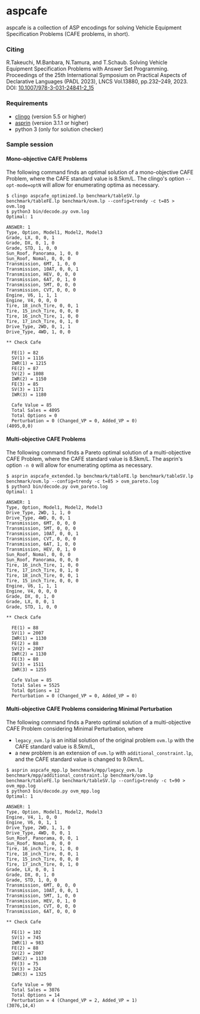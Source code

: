 # aspcafe
aspcafe is a collection of ASP encodings for solving
Vehicle Equipment Specification Problems (CAFE problems, in short).

### Citing

R.Takeuchi, M.Banbara, N.Tamura, and T.Schaub.
Solving Vehicle Equipment Specification Problems with Answer Set Programming.
Proceedings of the 25th International Symposium on Practical Aspects of Declarative Languages
(PADL 2023), LNCS Vol.13880, pp.232–249, 2023.
DOI: [10.1007/978-3-031-24841-2_15](http://dx.doi.org/10.1007/978-3-031-24841-2_15)

### Requirements
- [clingo](https://potassco.org/clingo/) (version 5.5 or higher)
- [asprin](https://potassco.org/asprin/) (version 3.1.1 or higher)
- python 3 (only for solution checker)

### Sample session

#### Mono-objective CAFE Problems
The following command finds an optimal solution of a mono-objective CAFE Problem, 
where the CAFE standard value is 8.5km/L.
The clingo's option `--opt-mode=optN` will allow for enumerating optima as necessary.
```
$ clingo aspcafe_optimized.lp benchmark/tableSV.lp benchmark/tableFE.lp benchmark/ovm.lp --config=trendy -c t=85 > ovm.log
$ python3 bin/decode.py ovm.log
Optimal: 1

ANSWER: 1
Type, Option, Model1, Model2, Model3
Grade, LX, 0, 0, 1
Grade, DX, 0, 1, 0
Grade, STD, 1, 0, 0
Sun_Roof, Panorama, 1, 0, 0
Sun_Roof, Nomal, 0, 0, 0
Transmission, 6MT, 1, 0, 0
Transmission, 10AT, 0, 0, 1
Transmission, HEV, 0, 0, 0
Transmission, 6AT, 0, 1, 0
Transmission, 5MT, 0, 0, 0
Transmission, CVT, 0, 0, 0
Engine, V6, 1, 1, 1
Engine, V4, 0, 0, 0
Tire, 18_inch_Tire, 0, 0, 1
Tire, 15_inch_Tire, 0, 0, 0
Tire, 16_inch_Tire, 1, 0, 0
Tire, 17_inch_Tire, 0, 1, 0
Drive_Type, 2WD, 0, 1, 1
Drive_Type, 4WD, 1, 0, 0

** Check Cafe

  FE(1) = 82
  SV(1) = 1116
  IWR(1) = 1215
  FE(2) = 87
  SV(2) = 1808
  IWR(2) = 1150
  FE(3) = 85
  SV(3) = 1171
  IWR(3) = 1180

  Cafe Value = 85
  Total Sales = 4095
  Total Options = 0
  Perturbation = 0 (Changed_VP = 0, Added_VP = 0)
(4095,0,0)
```
  
#### Multi-objective CAFE Problems
The following command finds a Pareto optimal solution of a multi-objective CAFE Problem,
where the CAFE standard value is 8.5km/L.
The asprin's option `-n 0` will allow for enumerating optima as necessary.
```
$ asprin aspcafe_extended.lp benchmark/tableFE.lp benchmark/tableSV.lp benchmark/ovm.lp --config=trendy -c t=85 > ovm_pareto.log
$ python3 bin/decode.py ovm_pareto.log
Optimal: 1

ANSWER: 1
Type, Option, Model1, Model2, Model3
Drive_Type, 2WD, 1, 1, 0
Drive_Type, 4WD, 0, 0, 1
Transmission, 6MT, 0, 0, 0
Transmission, 5MT, 0, 0, 0
Transmission, 10AT, 0, 0, 1
Transmission, CVT, 0, 0, 0
Transmission, 6AT, 1, 0, 0
Transmission, HEV, 0, 1, 0
Sun_Roof, Nomal, 0, 0, 0
Sun_Roof, Panorama, 0, 0, 0
Tire, 16_inch_Tire, 1, 0, 0
Tire, 17_inch_Tire, 0, 1, 0
Tire, 18_inch_Tire, 0, 0, 1
Tire, 15_inch_Tire, 0, 0, 0
Engine, V6, 1, 1, 1
Engine, V4, 0, 0, 0
Grade, DX, 0, 1, 0
Grade, LX, 0, 0, 1
Grade, STD, 1, 0, 0

** Check Cafe

  FE(1) = 88
  SV(1) = 2007
  IWR(1) = 1130
  FE(2) = 88
  SV(2) = 2007
  IWR(2) = 1130
  FE(3) = 80
  SV(3) = 1511
  IWR(3) = 1255

  Cafe Value = 85
  Total Sales = 5525
  Total Options = 12
  Perturbation = 0 (Changed_VP = 0, Added_VP = 0)
```

#### Multi-objective CAFE Problems considering Minimal Perturbation
The following command finds a Pareto optimal solution of a multi-objective
CAFE Problem considering Minimal Perturbation, where
- `legacy_ovm.lp` is an initial solution of the original problem `ovm.lp`
   with the CAFE standard value is 8.5km/L,
- a new problem is an extension of `ovm.lp` with `additional_constraint.lp`,
  and the CAFE standard value is changed to 9.0km/L.
```
$ asprin aspcafe_mpp.lp benchmark/mpp/legacy_ovm.lp benchmark/mpp/additional_constraint.lp benchmark/ovm.lp benchmark/tableFE.lp benchmark/tableSV.lp --config=trendy -c t=90 > ovm_mpp.log
$ python3 bin/decode.py ovm_mpp.log
Optimal: 1

ANSWER: 1
Type, Option, Model1, Model2, Model3
Engine, V4, 1, 0, 0
Engine, V6, 0, 1, 1
Drive_Type, 2WD, 1, 1, 0
Drive_Type, 4WD, 0, 0, 1
Sun_Roof, Panorama, 0, 0, 1
Sun_Roof, Nomal, 0, 0, 0
Tire, 16_inch_Tire, 1, 0, 0
Tire, 18_inch_Tire, 0, 0, 1
Tire, 15_inch_Tire, 0, 0, 0
Tire, 17_inch_Tire, 0, 1, 0
Grade, LX, 0, 0, 1
Grade, DX, 0, 1, 0
Grade, STD, 1, 0, 0
Transmission, 6MT, 0, 0, 0
Transmission, 10AT, 0, 0, 1
Transmission, 5MT, 1, 0, 0
Transmission, HEV, 0, 1, 0
Transmission, CVT, 0, 0, 0
Transmission, 6AT, 0, 0, 0

** Check Cafe

  FE(1) = 102
  SV(1) = 745
  IWR(1) = 983
  FE(2) = 88
  SV(2) = 2007
  IWR(2) = 1130
  FE(3) = 75
  SV(3) = 324
  IWR(3) = 1325

  Cafe Value = 90
  Total Sales = 3076
  Total Options = 14
  Perturbation = 4 (Changed_VP = 2, Added_VP = 1)
(3076,14,4)
```

